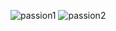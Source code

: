 ![passion1](https://user-images.githubusercontent.com/62770053/211339464-0142674e-8ad0-4a33-8d55-f401d0fc413c.PNG)
![passion2](https://user-images.githubusercontent.com/62770053/211339468-d669b1ec-fd30-42c7-b3d6-c120b7cef8dd.PNG)
